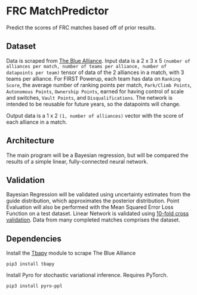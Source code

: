 # FRC MatchPredictor
Predict the scores of FRC matches based off of prior results.

## Dataset
Data is scraped from [The Blue Alliance](https://www.thebluealliance.com). Input data is a 2 x 3 x 5 `(number of alliances per match, number of teams per alliance, number of datapoints per team)` tensor of data of the 2 alliances in a match, with 3 teams per alliance. For FIRST Powerup, each team has data on `Ranking Score`, the average number of ranking points per match, `Park/Climb Points`, `Autonomous Points`, `Ownership Points`, earned for having control of scale and switches, `Vault Points`, and `Disqualifications`. The network is intended to be reusable for future years, so the datapoints will change.

Output data is a 1 x 2 `(1, number of alliances)` vector with the score of each alliance in a match.
   
## Architecture
The main program will be a Bayesian regression, but will be compared the results of a simple linear, fully-connected neural network. 

## Validation
Bayesian Regression will be validated using uncertainty estimates from the guide distribution, which approximates the posterior distribution. Point Evaluation will also be performed with the Mean Squared Error Loss Function on a test dataset. Linear Network is validated using [10-fold cross validation](https://www.openml.org/a/estimation-procedures/1). Data from many completed matches comprises the dataset. 

## Dependencies
Install the [Tbapy](https://github.com/frc1418/tbapy/blob/master/README.md) module to scrape The Blue Alliance

    pip3 install tbapy

Install Pyro for stochastic variational inference. Requires PyTorch.
 
    pip3 install pyro-ppl